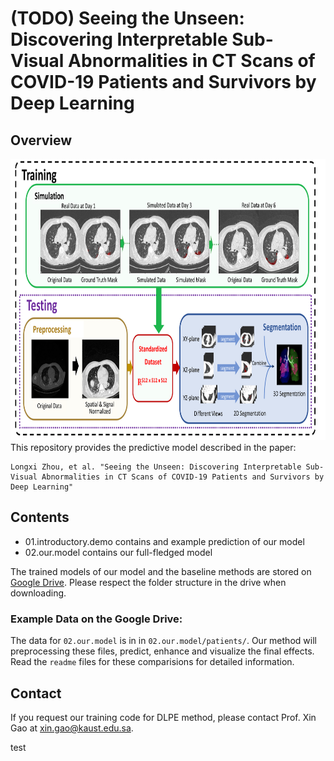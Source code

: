 # (TODO) Seeing the Unseen: Discovering Interpretable Sub-Visual Abnormalities in CT Scans of COVID-19 Patients and Survivors by Deep Learning
## Overview

<div align="center">
  <img src="./resources/main.png" width="800" height="450">
</div>
This repository provides the predictive model described in the paper:

```
Longxi Zhou, et al. "Seeing the Unseen: Discovering Interpretable Sub-Visual Abnormalities in CT Scans of COVID-19 Patients and Survivors by Deep Learning"
```

## Contents
- 01.introductory.demo contains and example prediction of our model
- 02.our.model contains our full-fledged model

The trained models of our model and the baseline methods are stored on [Google Drive](https://drive.google.com/drive/folders/16ZvZfhqMmuF7wqNPKUOntw2P-Mfx5C4l?usp=sharing). Please respect the folder structure in the drive when downloading. 

### Example Data on the Google Drive:
The data for `02.our.model` is in in `02.our.model/patients/`. Our method will preprocessing these files, predict, enhance and visualize the final effects.
Read the `readme` files for these comparisions for detailed information.

## Contact

If you request our training code for DLPE method, please contact Prof. Xin Gao at xin.gao@kaust.edu.sa.

test
